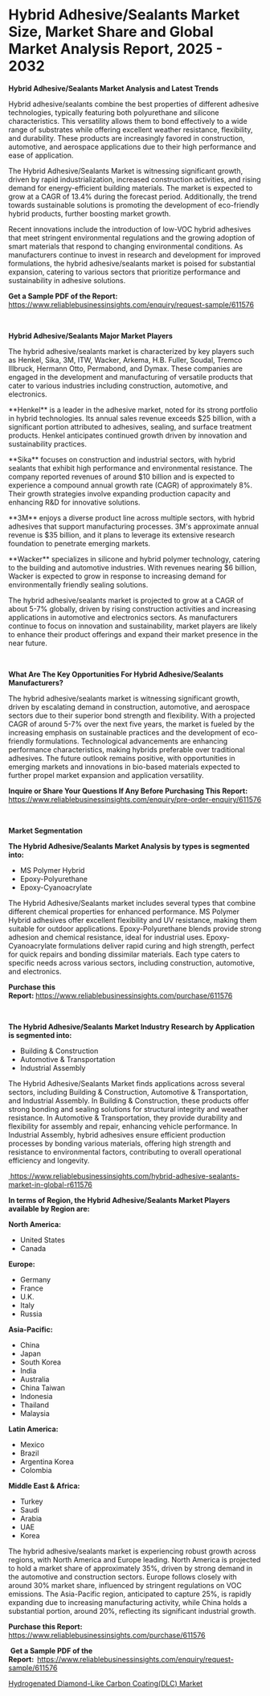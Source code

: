 <p><h1>Hybrid Adhesive/Sealants Market Size, Market Share and Global Market Analysis Report, 2025 - 2032</h1></p><p><strong>Hybrid Adhesive/Sealants Market Analysis and Latest Trends</strong></p>
<p><p>Hybrid adhesive/sealants combine the best properties of different adhesive technologies, typically featuring both polyurethane and silicone characteristics. This versatility allows them to bond effectively to a wide range of substrates while offering excellent weather resistance, flexibility, and durability. These products are increasingly favored in construction, automotive, and aerospace applications due to their high performance and ease of application.</p><p>The Hybrid Adhesive/Sealants Market is witnessing significant growth, driven by rapid industrialization, increased construction activities, and rising demand for energy-efficient building materials. The market is expected to grow at a CAGR of 13.4% during the forecast period. Additionally, the trend towards sustainable solutions is promoting the development of eco-friendly hybrid products, further boosting market growth. </p><p>Recent innovations include the introduction of low-VOC hybrid adhesives that meet stringent environmental regulations and the growing adoption of smart materials that respond to changing environmental conditions. As manufacturers continue to invest in research and development for improved formulations, the hybrid adhesive/sealants market is poised for substantial expansion, catering to various sectors that prioritize performance and sustainability in adhesive solutions.</p></p>
<p><strong>Get a Sample PDF of the Report:&nbsp;</strong> <a href="https://www.reliablebusinessinsights.com/enquiry/request-sample/611576?utm_campaign=2737&utm_medium=2&utm_source=Github&utm_content=ia&utm_term=02042025&utm_id=hybrid-adhesivesealants">https://www.reliablebusinessinsights.com/enquiry/request-sample/611576</a></p>
<p>&nbsp;</p>
<p><strong>Hybrid Adhesive/Sealants Major Market Players</strong></p>
<p><p>The hybrid adhesive/sealants market is characterized by key players such as Henkel, Sika, 3M, ITW, Wacker, Arkema, H.B. Fuller, Soudal, Tremco Illbruck, Hermann Otto, Permabond, and Dymax. These companies are engaged in the development and manufacturing of versatile products that cater to various industries including construction, automotive, and electronics.</p><p>**Henkel** is a leader in the adhesive market, noted for its strong portfolio in hybrid technologies. Its annual sales revenue exceeds $25 billion, with a significant portion attributed to adhesives, sealing, and surface treatment products. Henkel anticipates continued growth driven by innovation and sustainability practices.</p><p>**Sika** focuses on construction and industrial sectors, with hybrid sealants that exhibit high performance and environmental resistance. The company reported revenues of around $10 billion and is expected to experience a compound annual growth rate (CAGR) of approximately 8%. Their growth strategies involve expanding production capacity and enhancing R&D for innovative solutions.</p><p>**3M** enjoys a diverse product line across multiple sectors, with hybrid adhesives that support manufacturing processes. 3M's approximate annual revenue is $35 billion, and it plans to leverage its extensive research foundation to penetrate emerging markets.</p><p>**Wacker** specializes in silicone and hybrid polymer technology, catering to the building and automotive industries. With revenues nearing $6 billion, Wacker is expected to grow in response to increasing demand for environmentally friendly sealing solutions.</p><p>The hybrid adhesive/sealants market is projected to grow at a CAGR of about 5-7% globally, driven by rising construction activities and increasing applications in automotive and electronics sectors. As manufacturers continue to focus on innovation and sustainability, market players are likely to enhance their product offerings and expand their market presence in the near future.</p></p>
<p>&nbsp;</p>
<p><strong>What Are The Key Opportunities For Hybrid Adhesive/Sealants Manufacturers?</strong></p>
<p><p>The hybrid adhesive/sealants market is witnessing significant growth, driven by escalating demand in construction, automotive, and aerospace sectors due to their superior bond strength and flexibility. With a projected CAGR of around 5-7% over the next five years, the market is fueled by the increasing emphasis on sustainable practices and the development of eco-friendly formulations. Technological advancements are enhancing performance characteristics, making hybrids preferable over traditional adhesives. The future outlook remains positive, with opportunities in emerging markets and innovations in bio-based materials expected to further propel market expansion and application versatility.</p></p>
<p><strong>Inquire or Share Your Questions If Any Before Purchasing This Report:</strong> <a href="https://www.reliablebusinessinsights.com/enquiry/pre-order-enquiry/611576?utm_campaign=2737&utm_medium=2&utm_source=Github&utm_content=ia&utm_term=02042025&utm_id=hybrid-adhesivesealants">https://www.reliablebusinessinsights.com/enquiry/pre-order-enquiry/611576</a></p>
<p>&nbsp;</p>
<p><strong>Market Segmentation</strong></p>
<p><strong>The Hybrid Adhesive/Sealants Market Analysis by types is segmented into:</strong></p>
<p><ul><li>MS Polymer Hybrid</li><li>Epoxy-Polyurethane</li><li>Epoxy-Cyanoacrylate</li></ul></p>
<p><p>The Hybrid Adhesive/Sealants market includes several types that combine different chemical properties for enhanced performance. MS Polymer Hybrid adhesives offer excellent flexibility and UV resistance, making them suitable for outdoor applications. Epoxy-Polyurethane blends provide strong adhesion and chemical resistance, ideal for industrial uses. Epoxy-Cyanoacrylate formulations deliver rapid curing and high strength, perfect for quick repairs and bonding dissimilar materials. Each type caters to specific needs across various sectors, including construction, automotive, and electronics.</p></p>
<p><strong>Purchase this Report:&nbsp;</strong><a href="https://www.reliablebusinessinsights.com/purchase/611576?utm_campaign=2737&utm_medium=2&utm_source=Github&utm_content=ia&utm_term=02042025&utm_id=hybrid-adhesivesealants">https://www.reliablebusinessinsights.com/purchase/611576</a></p>
<p>&nbsp;</p>
<p><strong>The Hybrid Adhesive/Sealants Market Industry Research by Application is segmented into:</strong></p>
<p><ul><li>Building & Construction</li><li>Automotive & Transportation</li><li>Industrial Assembly</li></ul></p>
<p><p>The Hybrid Adhesive/Sealants Market finds applications across several sectors, including Building & Construction, Automotive & Transportation, and Industrial Assembly. In Building & Construction, these products offer strong bonding and sealing solutions for structural integrity and weather resistance. In Automotive & Transportation, they provide durability and flexibility for assembly and repair, enhancing vehicle performance. In Industrial Assembly, hybrid adhesives ensure efficient production processes by bonding various materials, offering high strength and resistance to environmental factors, contributing to overall operational efficiency and longevity.</p></p>
<p><a href="https://www.reliablebusinessinsights.com/hybrid-adhesive-sealants-market-in-global-r611576?utm_campaign=2737&utm_medium=2&utm_source=Github&utm_content=ia&utm_term=02042025&utm_id=hybrid-adhesivesealants">&nbsp;https://www.reliablebusinessinsights.com/hybrid-adhesive-sealants-market-in-global-r611576</a></p>
<p><strong>In terms of Region, the Hybrid Adhesive/Sealants Market Players available by Region are:</strong></p>
<p>
    <p> <strong> North America: </strong>
        <ul>
            <li>United States</li>
            <li>Canada</li>
        </ul>
        </p> 
    <p> <strong> Europe: </strong>
        <ul>
            <li>Germany</li>
            <li>France</li>
            <li>U.K.</li>
            <li>Italy</li>
            <li>Russia</li>
        </ul>
        </p> 
    <p> <strong> Asia-Pacific: </strong>
        <ul>
            <li>China</li>
            <li>Japan</li>
            <li>South Korea</li>
            <li>India</li>
            <li>Australia</li>
            <li>China Taiwan</li>
            <li>Indonesia</li>
            <li>Thailand</li>
            <li>Malaysia</li>
        </ul>
        </p> 
    <p> <strong> Latin America: </strong>
        <ul>
            <li>Mexico</li>
            <li>Brazil</li>
            <li>Argentina Korea</li>
            <li>Colombia</li>
        </ul>
        </p> 
    <p> <strong> Middle East & Africa: </strong>
        <ul>
            <li>Turkey</li>
            <li>Saudi</li>
            <li>Arabia</li>
            <li>UAE</li>
            <li>Korea</li>
        </ul>
    </p>
    </p>
<p><p>The hybrid adhesive/sealants market is experiencing robust growth across regions, with North America and Europe leading. North America is projected to hold a market share of approximately 35%, driven by strong demand in the automotive and construction sectors. Europe follows closely with around 30% market share, influenced by stringent regulations on VOC emissions. The Asia-Pacific region, anticipated to capture 25%, is rapidly expanding due to increasing manufacturing activity, while China holds a substantial portion, around 20%, reflecting its significant industrial growth.</p></p>
<p><strong>Purchase this Report: </strong><a href="https://www.reliablebusinessinsights.com/purchase/611576?utm_campaign=2737&utm_medium=2&utm_source=Github&utm_content=ia&utm_term=02042025&utm_id=hybrid-adhesivesealants">https://www.reliablebusinessinsights.com/purchase/611576</a></p>
<p>&nbsp;<strong>Get a Sample PDF of the Report:&nbsp;&nbsp;</strong><a href="https://www.reliablebusinessinsights.com/enquiry/request-sample/611576?utm_campaign=2737&utm_medium=2&utm_source=Github&utm_content=ia&utm_term=02042025&utm_id=hybrid-adhesivesealants">https://www.reliablebusinessinsights.com/enquiry/request-sample/611576</a></p>
<p><strong></strong></p>
<p><p><a href="https://github.com/vitrilaoire/Market-Research-Report-List-1/blob/main/hydrogenated-diamond-like-carbon-coatingdlc-market.md?utm_campaign=2737&utm_medium=2&utm_source=Github&utm_content=ia&utm_term=02042025&utm_id=hybrid-adhesivesealants">Hydrogenated Diamond-Like Carbon Coating(DLC) Market</a></p></p>
